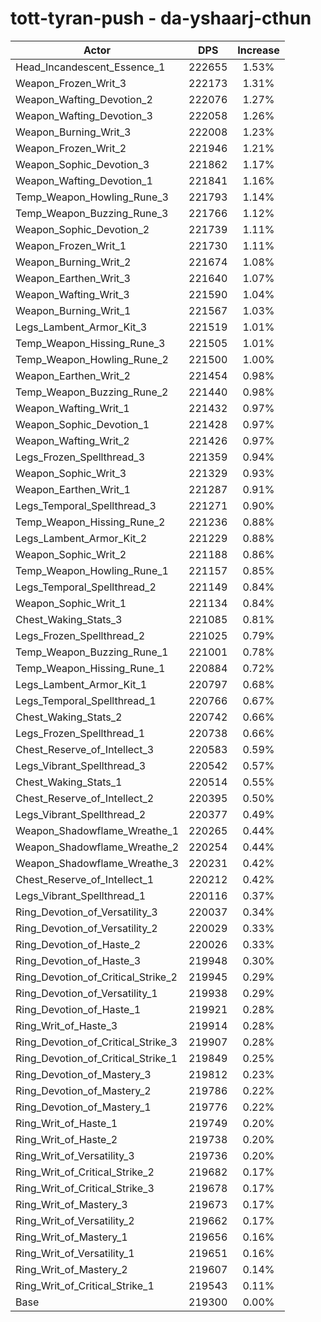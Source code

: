 # tott-tyran-push - da-yshaarj-cthun
| Actor | DPS | Increase |
|---|:---:|:---:|
|Head_Incandescent_Essence_1|222655|1.53%|
|Weapon_Frozen_Writ_3|222173|1.31%|
|Weapon_Wafting_Devotion_2|222076|1.27%|
|Weapon_Wafting_Devotion_3|222058|1.26%|
|Weapon_Burning_Writ_3|222008|1.23%|
|Weapon_Frozen_Writ_2|221946|1.21%|
|Weapon_Sophic_Devotion_3|221862|1.17%|
|Weapon_Wafting_Devotion_1|221841|1.16%|
|Temp_Weapon_Howling_Rune_3|221793|1.14%|
|Temp_Weapon_Buzzing_Rune_3|221766|1.12%|
|Weapon_Sophic_Devotion_2|221739|1.11%|
|Weapon_Frozen_Writ_1|221730|1.11%|
|Weapon_Burning_Writ_2|221674|1.08%|
|Weapon_Earthen_Writ_3|221640|1.07%|
|Weapon_Wafting_Writ_3|221590|1.04%|
|Weapon_Burning_Writ_1|221567|1.03%|
|Legs_Lambent_Armor_Kit_3|221519|1.01%|
|Temp_Weapon_Hissing_Rune_3|221505|1.01%|
|Temp_Weapon_Howling_Rune_2|221500|1.00%|
|Weapon_Earthen_Writ_2|221454|0.98%|
|Temp_Weapon_Buzzing_Rune_2|221440|0.98%|
|Weapon_Wafting_Writ_1|221432|0.97%|
|Weapon_Sophic_Devotion_1|221428|0.97%|
|Weapon_Wafting_Writ_2|221426|0.97%|
|Legs_Frozen_Spellthread_3|221359|0.94%|
|Weapon_Sophic_Writ_3|221329|0.93%|
|Weapon_Earthen_Writ_1|221287|0.91%|
|Legs_Temporal_Spellthread_3|221271|0.90%|
|Temp_Weapon_Hissing_Rune_2|221236|0.88%|
|Legs_Lambent_Armor_Kit_2|221229|0.88%|
|Weapon_Sophic_Writ_2|221188|0.86%|
|Temp_Weapon_Howling_Rune_1|221157|0.85%|
|Legs_Temporal_Spellthread_2|221149|0.84%|
|Weapon_Sophic_Writ_1|221134|0.84%|
|Chest_Waking_Stats_3|221085|0.81%|
|Legs_Frozen_Spellthread_2|221025|0.79%|
|Temp_Weapon_Buzzing_Rune_1|221001|0.78%|
|Temp_Weapon_Hissing_Rune_1|220884|0.72%|
|Legs_Lambent_Armor_Kit_1|220797|0.68%|
|Legs_Temporal_Spellthread_1|220766|0.67%|
|Chest_Waking_Stats_2|220742|0.66%|
|Legs_Frozen_Spellthread_1|220738|0.66%|
|Chest_Reserve_of_Intellect_3|220583|0.59%|
|Legs_Vibrant_Spellthread_3|220542|0.57%|
|Chest_Waking_Stats_1|220514|0.55%|
|Chest_Reserve_of_Intellect_2|220395|0.50%|
|Legs_Vibrant_Spellthread_2|220377|0.49%|
|Weapon_Shadowflame_Wreathe_1|220265|0.44%|
|Weapon_Shadowflame_Wreathe_2|220254|0.44%|
|Weapon_Shadowflame_Wreathe_3|220231|0.42%|
|Chest_Reserve_of_Intellect_1|220212|0.42%|
|Legs_Vibrant_Spellthread_1|220116|0.37%|
|Ring_Devotion_of_Versatility_3|220037|0.34%|
|Ring_Devotion_of_Versatility_2|220029|0.33%|
|Ring_Devotion_of_Haste_2|220026|0.33%|
|Ring_Devotion_of_Haste_3|219948|0.30%|
|Ring_Devotion_of_Critical_Strike_2|219945|0.29%|
|Ring_Devotion_of_Versatility_1|219938|0.29%|
|Ring_Devotion_of_Haste_1|219921|0.28%|
|Ring_Writ_of_Haste_3|219914|0.28%|
|Ring_Devotion_of_Critical_Strike_3|219907|0.28%|
|Ring_Devotion_of_Critical_Strike_1|219849|0.25%|
|Ring_Devotion_of_Mastery_3|219812|0.23%|
|Ring_Devotion_of_Mastery_2|219786|0.22%|
|Ring_Devotion_of_Mastery_1|219776|0.22%|
|Ring_Writ_of_Haste_1|219749|0.20%|
|Ring_Writ_of_Haste_2|219738|0.20%|
|Ring_Writ_of_Versatility_3|219736|0.20%|
|Ring_Writ_of_Critical_Strike_2|219682|0.17%|
|Ring_Writ_of_Critical_Strike_3|219678|0.17%|
|Ring_Writ_of_Mastery_3|219673|0.17%|
|Ring_Writ_of_Versatility_2|219662|0.17%|
|Ring_Writ_of_Mastery_1|219656|0.16%|
|Ring_Writ_of_Versatility_1|219651|0.16%|
|Ring_Writ_of_Mastery_2|219607|0.14%|
|Ring_Writ_of_Critical_Strike_1|219543|0.11%|
|Base|219300|0.00%|
